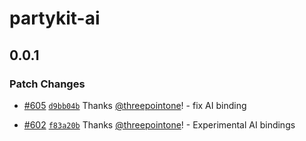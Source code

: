 # partykit-ai

## 0.0.1

### Patch Changes

- [#605](https://github.com/partykit/partykit/pull/605) [`d9bb04b`](https://github.com/partykit/partykit/commit/d9bb04bda30722492a635ecc0228fdcbe475ab3f) Thanks [@threepointone](https://github.com/threepointone)! - fix AI binding

- [#602](https://github.com/partykit/partykit/pull/602) [`f83a20b`](https://github.com/partykit/partykit/commit/f83a20bdc71c7687e8bce2f162cd2354c604d9b8) Thanks [@threepointone](https://github.com/threepointone)! - Experimental AI bindings
